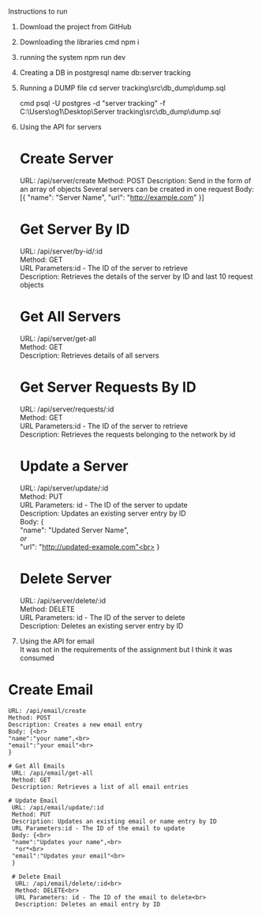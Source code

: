 Instructions to run

1. Download the project from GitHub

2. Downloading the libraries
   cmd npm i
   
3. running the system
   npm run dev

4. Creating a DB in postgresql
   name db:server tracking

5. Running a DUMP file
   cd server tracking\src\db_dump\dump.sql
   
   cmd psql -U postgres -d "server tracking" -f C:\Users\og1\Desktop\Server tracking\src\db_dump\dump.sql

6. Using the API for servers

   # Create Server
   
    URL: /api/server/create
    Method: POST
    Description: Send in the form of an array of objects Several servers can be created in one request
    Body: [{
    "name": "Server Name",
    "url": "http://example.com"
    }]

   # Get Server By ID
    URL: /api/server/by-id/:id <br>
    Method: GET <br>
    URL Parameters:id - The ID of the server to retrieve <br>
    Description: Retrieves the details of the server by ID and last 10 request objects

   # Get All Servers
    URL: /api/server/get-all <br>
    Method: GET <br>
    Description: Retrieves details of all servers    

   # Get Server Requests By ID
    URL: /api/server/requests/:id <br>
    Method: GET <br>
    URL Parameters:id - The ID of the server to retrieve <br>
    Description: Retrieves the requests belonging to the network by id

   # Update a Server
    URL: /api/server/update/:id <br>
    Method: PUT <br>
    URL Parameters: id - The ID of the server to update <br>
    Description: Updates an existing server entry by ID <br>
    Body: {<br>
    "name": "Updated Server Name",<br>
    *or*<br>
    "url": "http://updated-example.com"<br>
    }

   # Delete Server
    URL: /api/server/delete/:id <br>
    Method: DELETE <br>
    URL Parameters: id - The ID of the server to delete <br>
    Description: Deletes an existing server entry by ID 

7.  Using the API for email <br>
    It was not in the requirements of the assignment but I think it was consumed <br>

   # Create Email
    URL: /api/email/create
    Method: POST
    Description: Creates a new email entry
    Body: {<br>
    "name":"your name",<br>
    "email":"your email"<br>
    }

    # Get All Emails
     URL: /api/email/get-all
     Method: GET
     Description: Retrieves a list of all email entries

    # Update Email
     URL: /api/email/update/:id
     Method: PUT
     Description: Updates an existing email or name entry by ID
     URL Parameters:id - The ID of the email to update
     Body: {<br>
     "name":"Updates your name",<br>
      *or*<br>
     "email":"Updates your email"<br>
     }

     # Delete Email
      URL: /api/email/delete/:id<br>
      Method: DELETE<br>
      URL Parameters: id - The ID of the email to delete<br>
      Description: Deletes an email entry by ID




